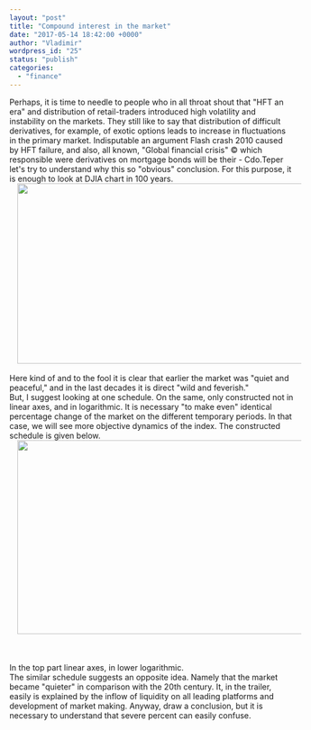 ```yaml
---
layout: "post"
title: "Compound interest in the market"
date: "2017-05-14 18:42:00 +0000"
author: "Vladimir"
wordpress_id: "25"
status: "publish"
categories:
  - "finance"
---
```


<!-- Original WordPress Content (processed for shortcodes and media links) -->
<div dir="ltr" style="text-align: left;">
Perhaps, it is time to needle to people who in all throat shout that "HFT an era" and distribution of retail-traders introduced high volatility and instability on the markets. They still like to say that distribution of difficult derivatives, for example, of exotic options leads to increase in fluctuations in the primary market. Indisputable an argument Flash crash 2010 caused by HFT failure, and also, all known, "Global financial crisis" © which responsible were derivatives on mortgage bonds will be their - Cdo.Teper let's try to understand why this so "obvious" conclusion. For this purpose, it is enough to look at DJIA chart in 100 years.<br />
<div style="clear: both; text-align: center;">
<a href="https://3.bp.blogspot.com/-1cNX0uLbLs4/Wgsnm1WRtnI/AAAAAAAAmOo/4eSXScYf90EiE3CLtHVrSTu5k3WjSQwmQCLcBGAs/s1600/db481b.jpg" style="margin-left: 1em; margin-right: 1em;"><img border="0" data-original-height="275" data-original-width="550" height="320" src="https://3.bp.blogspot.com/-1cNX0uLbLs4/Wgsnm1WRtnI/AAAAAAAAmOo/4eSXScYf90EiE3CLtHVrSTu5k3WjSQwmQCLcBGAs/s640/db481b.jpg" width="640" /></a></div>
<br />
Here kind of and to the fool it is clear that earlier the market was "quiet and peaceful," and in the last decades it is direct "wild and feverish."<br />
But, I suggest looking at one schedule. On the same, only constructed not in linear axes, and in logarithmic. It is necessary "to make even" identical percentage change of the market on the different temporary periods. In that case, we will see more objective dynamics of the index. The constructed schedule is given below.<br />
<div style="clear: both; text-align: center;">
<a href="https://3.bp.blogspot.com/-F6rPPKAR17U/WgsoCQb7JbI/AAAAAAAAmOs/RxIRzqPH_ssg6SlYNFVHbQCNs-AZWrCTACLcBGAs/s1600/112121212.jpg" style="margin-left: 1em; margin-right: 1em;"><img border="0" data-original-height="296" data-original-width="550" height="344" src="https://3.bp.blogspot.com/-F6rPPKAR17U/WgsoCQb7JbI/AAAAAAAAmOs/RxIRzqPH_ssg6SlYNFVHbQCNs-AZWrCTACLcBGAs/s640/112121212.jpg" width="640" /></a></div>
<br />
<br />
<br />
In the top part linear axes, in lower logarithmic.<br />
The similar schedule suggests an opposite idea. Namely that the market became "quieter" in comparison with the 20th century. It, in the trailer, easily is explained by the inflow of liquidity on all leading platforms and development of market making. Anyway, draw a conclusion, but it is necessary to understand that severe percent can easily confuse.</div>